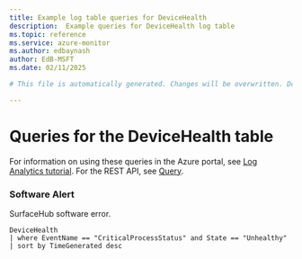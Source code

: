 ```yaml
---
title: Example log table queries for DeviceHealth
description:  Example queries for DeviceHealth log table
ms.topic: reference
ms.service: azure-monitor
ms.author: edbaynash
author: EdB-MSFT
ms.date: 02/11/2025

# This file is automatically generated. Changes will be overwritten. Do not change this file directly. 

---
```


# Queries for the DeviceHealth table

For information on using these queries in the Azure portal, see [Log Analytics tutorial](/azure/azure-monitor/logs/log-analytics-tutorial). For the REST API, see [Query](/rest/api/loganalytics/query).


### Software Alert  


SurfaceHub software error.  

```query
DeviceHealth
| where EventName == "CriticalProcessStatus" and State == "Unhealthy" 
| sort by TimeGenerated desc
```

